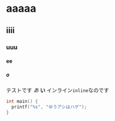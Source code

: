 # aaaaa
## iiii
### uuu
#### ee
##### o
テストです
_あ_
**い**
インライン`inline`なのです
```c
int main() {
  printf("%s", "ゆうアシはハゲ");
}
```